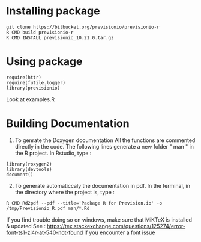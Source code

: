 # Installing package

```
git clone https://bitbucket.org/previsionio/previsionio-r
R CMD build previsionio-r
R CMD INSTALL previsionio_10.21.0.tar.gz
```

# Using package
```
require(httr)
require(futile.logger)
library(previsionio)
```

Look at examples.R

# Building Documentation 

1) To genrate the Doxygen documentation
All the functions are commented directly in the code. 
The following lines generate a new folder " man " in the R project. 
In Rstudio, type : 
```
library(roxygen2)
library(devtools)
document()
```

2) To generate automaticcaly the documentation in pdf.
In the terminal, in the directory where the project is, type : 
```
R CMD Rd2pdf --pdf --title='Package R for Prevision.io' -o /tmp/Previsionio_R.pdf man/*.Rd

```

If you find trouble doing so on windows, make sure that
MiKTeX is installed & updated
See : https://tex.stackexchange.com/questions/125274/error-font-ts1-zi4r-at-540-not-found if you encounter a font issue
